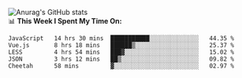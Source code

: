 
![Anurag's GitHub stats](https://github-readme-stats.vercel.app/api?username=supergczh&show_icons=true&theme=radical)
<br />
📊 **This Week I Spent My Time On:**

<!--START_SECTION:waka-->
```text
JavaScript   14 hrs 30 mins  ███████████░░░░░░░░░░░░░░   44.35 % 
Vue.js       8 hrs 18 mins   ██████▒░░░░░░░░░░░░░░░░░░   25.37 % 
LESS         4 hrs 54 mins   ███▓░░░░░░░░░░░░░░░░░░░░░   15.02 % 
JSON         3 hrs 12 mins   ██▒░░░░░░░░░░░░░░░░░░░░░░   09.82 % 
Cheetah      58 mins         ▓░░░░░░░░░░░░░░░░░░░░░░░░   02.97 % 
```
<!--END_SECTION:waka-->
